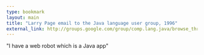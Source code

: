 ```yaml
---
type: bookmark
layout: main
title: "Larry Page email to the Java language user group, 1996"
external_link: http://groups.google.com/group/comp.lang.java/browse_thread/thread/6923c024ed392c85/88fa10845061c8ba?pli=1
---
```

"I have a web robot which is a Java app"

